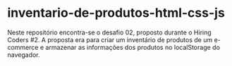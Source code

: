 # inventario-de-produtos-html-css-js
Neste repositório encontra-se o desafio 02, proposto durante o Hiring Coders #2. A proposta era para criar um inventário de produtos de um e-commerce e armazenar as informações dos produtos no localStorage do navegador.
